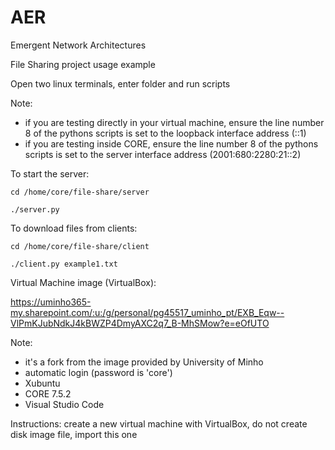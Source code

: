 # AER
Emergent Network Architectures

File Sharing project usage example

Open two linux terminals, enter folder and run scripts

Note: 
 * if you are testing directly in your virtual machine, ensure the line number 8 of the pythons scripts is set to the loopback interface address (::1)
 * if you are testing inside CORE, ensure the line number 8 of the pythons scripts is set to the server interface address (2001:680:2280:21::2)


To start the server:

```cd /home/core/file-share/server```

```./server.py```

To download files from clients:

```cd /home/core/file-share/client```

```./client.py example1.txt```

Virtual Machine image (VirtualBox):

https://uminho365-my.sharepoint.com/:u:/g/personal/pg45517_uminho_pt/EXB_Eqw--VlPmKJubNdkJ4kBWZP4DmyAXC2q7_B-MhSMow?e=eOfUTO

Note:
 * it's a fork from the image provided by University of Minho
 * automatic login (password is 'core')
 * Xubuntu
 * CORE 7.5.2
 * Visual Studio Code

Instructions: create a new virtual machine with VirtualBox, do not create disk image file, import this one
